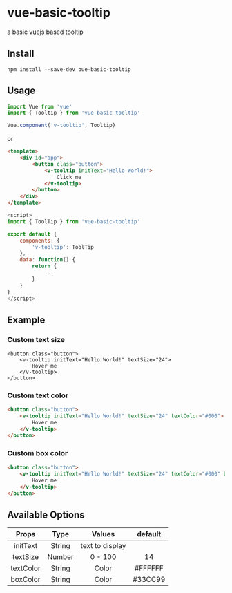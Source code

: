 # vue-basic-tooltip
a basic vuejs based tooltip

## Install
```
npm install --save-dev bue-basic-tooltip
```

## Usage
```js
import Vue from 'vue'
import { Tooltip } from 'vue-basic-tooltip'

Vue.component('v-tooltip', Tooltip)
```
or
```html
<template>
	<div id="app">
		<button class="button">
			<v-tooltip initText="Hello World!">
				Click me
			</v-tooltip>
		</button>
	</div>
</template>
```
```js
<script>
import { ToolTip } from 'vue-basic-tooltip'

export default {
	components: {
		'v-tooltip': ToolTip
	},
	data: function() {
		return {
			...
		}
	}
}
</script>
```
## Example

### Custom text size
```
<button class="button">
	<v-tooltip initText="Hello World!" textSize="24">
		Hover me
	</v-tooltip>
</button>
```
### Custom text color
```html
<button class="button">
	<v-tooltip initText="Hello World!" textSize="24" textColor="#000">
		Hover me
	</v-tooltip>
</button>
```
### Custom box color
```html
<button class="button">
	<v-tooltip initText="Hello World!" textSize="24" textColor="#000" boxColor="#FF69B4">
		Hover me
	</v-tooltip>
</button>
```

## Available Options
| Props | Type | Values | default |
| :---: | :---:	| :---: | :---: |
| initText | String | text to display |  |
| textSize | Number | 0 - 100 | 14 |
| textColor | String | Color | #FFFFFF |
| boxColor | String | Color | #33CC99 |